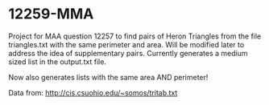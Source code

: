 # 12259-MMA

Project for MAA question 12257 to find pairs of Heron Triangles from the file triangles.txt with the same perimeter and area.
Will be modified later to address the idea of supplementary pairs.
Currently generates a medium sized list in the output.txt file.

Now also generates lists with the same area AND perimeter!

Data from:
http://cis.csuohio.edu/~somos/tritab.txt
